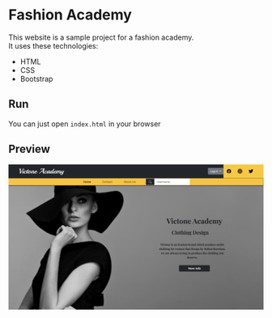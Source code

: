 # Fashion Academy
This website is a sample project for a fashion academy.  
It uses these technologies:

- HTML
- CSS
- Bootstrap

## Run
You can just open `index.html` in your browser
## Preview
![image](images/image-of-website.png)